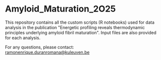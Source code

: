# Amyloid_Maturation_2O25

This repository contains all the custom scripts (R notebooks) used for data analysis in the publication "Energetic profiling reveals thermodynamic principles underlying amyloid fibril maturation". Input files are also provided for each analysis.

For any questions, please contact: ramonenrique.duranromana@kuleuven.be
